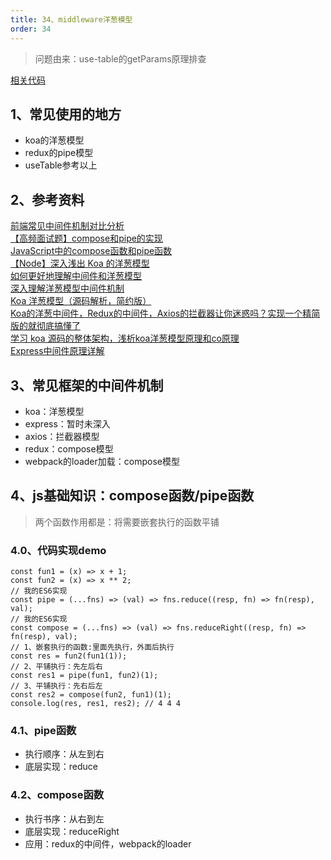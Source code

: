 ```yaml
---
title: 34、middleware洋葱模型
order: 34
---
```

> 问题由来：use-table的getParams原理排查

[相关代码](https://github.com/ahooksjs/useTable/blob/v0.2.14/packages/use-query-display/src/index.ts#L70)
## 1、常见使用的地方
+ koa的洋葱模型
+ redux的pipe模型
+ useTable参考以上
 
## 2、参考资料
[前端常见中间件机制对比分析](https://juejin.cn/post/6882751879118323719)  
[【高频面试题】compose和pipe的实现](https://juejin.cn/post/7008089093775048735)  
[JavaScript中的compose函数和pipe函数](https://juejin.cn/post/6844904061821517832)  
[【Node】深入浅出 Koa 的洋葱模型](https://juejin.cn/post/7012031464237694983)  
[如何更好地理解中间件和洋葱模型](https://juejin.cn/post/6890259747866411022)  
[深入理解洋葱模型中间件机制](https://juejin.cn/post/6844904025767280648)  
[Koa 洋葱模型（源码解析，简约版）](https://juejin.cn/post/6844904121858785294)    
[Koa的洋葱中间件，Redux的中间件，Axios的拦截器让你迷惑吗？实现一个精简版的就彻底搞懂了](https://juejin.cn/post/6844904039608500237)  
[学习 koa 源码的整体架构，浅析koa洋葱模型原理和co原理](https://juejin.cn/post/6844904088220467213)  
[Express中间件原理详解](https://juejin.cn/post/6844903573663416334)
 ## 3、常见框架的中间件机制
 + koa：洋葱模型
 + express：暂时未深入
 + axios：拦截器模型
 + redux：compose模型
 + webpack的loader加载：compose模型

 ## 4、js基础知识：compose函数/pipe函数
> 两个函数作用都是：将需要嵌套执行的函数平铺
### 4.0、代码实现demo
```
const fun1 = (x) => x + 1;
const fun2 = (x) => x ** 2;
// 我的ES6实现
const pipe = (...fns) => (val) => fns.reduce((resp, fn) => fn(resp), val);
// 我的ES6实现
const compose = (...fns) => (val) => fns.reduceRight((resp, fn) => fn(resp), val);
// 1、嵌套执行的函数:里面先执行，外面后执行
const res = fun2(fun1(1));
// 2、平铺执行：先左后右
const res1 = pipe(fun1, fun2)(1);
// 3、平铺执行：先右后左
const res2 = compose(fun2, fun1)(1);
console.log(res, res1, res2); // 4 4 4
```
### 4.1、pipe函数
+ 执行顺序：从左到右
+ 底层实现：reduce
### 4.2、compose函数
+ 执行书序：从右到左
+ 底层实现：reduceRight
+ 应用：redux的中间件，webpack的loader
